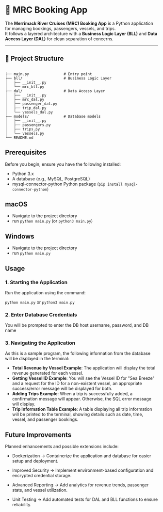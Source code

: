# 🚤 MRC Booking App

The **Merrimack River Cruises (MRC) Booking App** is a Python application for managing bookings, passengers, vessels, and trips.  
It follows a layered architecture with a **Business Logic Layer (BLL)** and **Data Access Layer (DAL)** for clean separation of concerns.  

---

## 📂 Project Structure

```plaintext

├── main.py                # Entry point
├── bll/                   # Business Logic Layer
│   ├── __init__.py
│   └── mrc_bll.py
├── dal/                   # Data Access Layer
│   ├── __init__.py
│   ├── mrc_dal.py
│   ├── passenger_dal.py
│   ├── trip_dal.py
│   └── vessels_dal.py
├── models/                # Database models
│   ├── __init__.py
│   ├── passengers.py
│   ├── trips.py
│   └── vessels.py
└── README.md
```

## Prerequisites

Before you begin, ensure you have the following installed:

- Python 3.x
- A database (e.g., MySQL, PostgreSQL)
- mysql-connector-python Python package (`pip install mysql-connector-python`)

## macOS

- Navigate to the project directory
- run `python main.py` (or `python3 main.py`)

## Windows

- Navigate to the project directory 
- run `python main.py`

## Usage

### 1. Starting the Application

Run the application using the command:

`python main.py` or `python3 main.py`

### 2. Enter Database Credentials

You will be prompted to enter the DB host username, password, and DB name

### 3. Navigating the Application

As this is a sample program, the following information from the database will be displayed in the terminal:

- **Total Revenue by Vessel Example**: The application will display the total revenue generated for each vessel.
- **Getting Vessel ID Example**: You will see the Vessel ID for "Sea Breeze" and a request for the ID for a non-existent vessel, an appropriate success/error message will be displayed for both. 
- **Adding Trips Example**: When a trip is successfully added, a confirmation message will appear. Otherwise, the SQL error message will display.
- **Trip Information Table Example**: A table displaying all trip information will be printed to the terminal, showing details such as date, time, vessel, and passenger bookings.


## Future Improvements

Planned enhancements and possible extensions include:


- Dockerization → Containerize the application and database for easier setup and deployment.


- Improved Security → Implement environment-based configuration and encrypted credential storage.

- Advanced Reporting → Add analytics for revenue trends, passenger stats, and vessel utilization.

- Unit Testing → Add automated tests for DAL and BLL functions to ensure reliability.